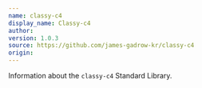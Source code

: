 ```yaml
---
name: classy-c4
display_name: Classy-c4
author: 
version: 1.0.3
source: https://github.com/james-gadrow-kr/classy-c4
origin: 
---
```


Information about the `classy-c4` Standard Library.
